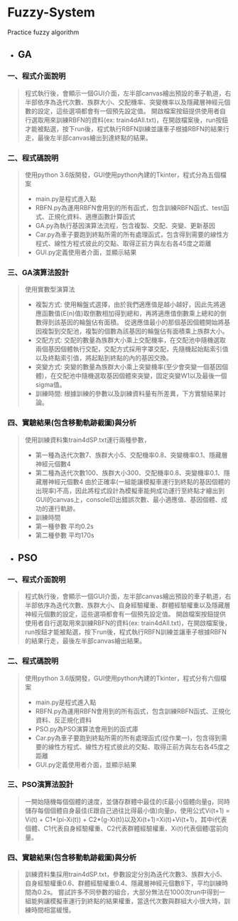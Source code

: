 # Fuzzy-System
Practice fuzzy algorithm

* ## GA
### 一、程式介面說明
>程式執行後，會顯示一個GUI介面，左半部canvas繪出預設的車子軌道，右半部依序為迭代次數、族群大小、交配機率、突變機率以及隱藏層神經元個數的設定，這些選項都會有一個預先設定值。
>開啟檔案按鈕提供使用者自行選取用來訓練RBFN的資料(ex: train4dAll.txt)，在開啟檔案後，run按鈕才能被點選，按下run後，程式執行RBFN訓練並讓車子根據RBFN的結果行走，最後左半部canvas繪出到達終點的結果。
 
### 二、程式碼說明
>使用python 3.6版開發，GUI使用python內建的Tkinter，程式分為五個檔案
>* main.py是程式進入點
>* RBFN.py為運用RBFN會用到的所有函式，包含訓練RBFN函式、test函式、正規化資料、適應函數計算函式
>* GA.py為執行基因演算法流程，包含複製、交配、突變、更新基因
>* Car.py為車子要跑到終點所需的所有處理函式，包含得到需要的線性方程式、線性方程式彼此的交點、取得正前方與左右各45度之距離
>* GUI.py定義使用者介面，並顯示結果

### 三、GA演算法設計
>使用實數型演算法
>* 複製方式: 
>使用輪盤式選擇，由於我們適應值是越小越好，因此先將適應函數值(E(n)值)取倒數相加得到總和，再將適應值倒數乘上總和的倒數得到該基因的輪盤佔有面積。
>從適應值最小的那個基因個體開始將基因複製到交配池，複製的個數為該基因的輪盤佔有面積乘上族群大小。
>* 交配方式: 
>交配的數量為族群大小乘上交配機率，在交配池中隨機選取兩個基因個體執行交配，交配方式採用字罩交配，先隨機起始點索引值以及終點索引值，將起點到終點的內的基因交換。
>* 突變方式: 
>突變的數量為族群大小乘上突變機率(至少會突變一個基因個體)，在交配池中隨機選取基因個體來突變，固定突變W1以及最後一個sigma值。
>* 訓練時間:
>根據訓練的參數以及訓練資料量有所差異，下方實驗結果討論。
  
### 四、實驗結果(包含移動軌跡截圖)與分析
>使用訓練資料集train4dSP.txt運行兩種參數，
>* 第一種為迭代次數7、族群大小5、交配機率0.8、突變機率0.1、隱藏層神經元個數4
>* 第二種為迭代次數100、族群大小300、交配機率0.8、突變機率0.1、隱藏層神經元個數4
>由於正確率(一組能讓模擬車運行到終點的基因個體的出現率)不高，因此將程式設計為模擬車能夠成功運行至終點才繪出到GUI的canvas上，console印出錯誤次數、最小適應值、基因個體、成功的運行軌跡。
>* 訓練時間
 >* 第一種參數	平均0.2s
 >* 第二種參數	平均170s

* ## PSO
### 一、程式介面說明
> 程式執行後，會顯示一個GUI介面，左半部canvas繪出預設的車子軌道，右半部依序為迭代次數、族群大小、自身經驗權重、群體經驗權重以及隱藏層神經元個數的設定，這些選項都會有一個預先設定值。
>開啟檔案按鈕提供使用者自行選取用來訓練RBFN的資料(ex: train4dAll.txt)，在開啟檔案後，run按鈕才能被點選，按下run後，程式執行RBFN訓練並讓車子根據RBFN的結果行走，最後左半部canvas繪出結果。

### 二、程式碼說明
>使用python 3.6版開發，GUI使用python內建的Tkinter，程式分有六個檔案
>* main.py是程式進入點
>* RBFN.py為運用RBFN會用到的所有函式，包含訓練RBFN函式、正規化資料、反正規化資料
>* PSO.py為PSO演算法會用到的函式庫
>* Car.py為車子要跑到終點所需的所有處理函式(從作業一)，包含得到需要的線性方程式、線性方程式彼此的交點、取得正前方與左右各45度之距離
>* GUI.py定義使用者介面，並顯示結果
 
### 三、PSO演算法設計
>一開始隨機每個個體的速度，並儲存群體中最佳的(E最小)個體向量g，同時儲存每個個體自身最佳(E跟自己過往比得最小值)向量p，使用公式Vi(t+1) = Vi(t) + C1*(pi-Xi(t)) + C2*(g-Xi(t))以及Xi(t+1)=Xi(t)+Vi(t+1)，其中i代表個體、C1代表自身經驗權重、C2代表群體經驗權重、Xi(t)代表個體i當前向量。

### 四、實驗結果(包含移動軌跡截圖)與分析
>訓練資料集採用train4dSP.txt，參數設定分別為迭代次數3、族群大小5、自身經驗權重0.6、群體經驗權重0.4、隱藏層神經元個數8下，平均訓練時間為0.2s。 
嘗試許多不同參數的組合，大部分無法在1000次run中得到一組能夠讓模擬車運行到終點的結果權重，當迭代次數與群組大小很大時，訓練時間相當緩慢。
